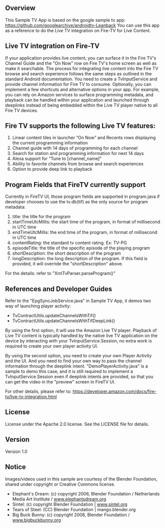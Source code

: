 ## Overview
This Sample TV App is based on the google sample tv app: https://github.com/googlearchive/androidtv-Leanback
You can use this app as a reference to do the Live TV integration on Fire-TV for Live Content. 

## Live TV integration on Fire-TV
If your application provides live content, you can surface it in the Fire TV's Channel Guide and the "On Now" row on Fire TV's home screen as well as make it searchable. The process for integrating live content into the Fire TV browse and search experience follows the same steps as outlined in the standard Android documentation. You need to create a TvInputService and provide channel information for Fire TV to consume. Optionally, you can implement a few shortcuts and alternative options in your app. For example, you can rely on Amazon services to surface programming metadata, and playback can be handled within your application and launched through deeplinks instead of being embedded within the Live TV player native to all Fire TV devices.

## Fire TV supports the following Live TV features:
1. Linear content tiles in launcher “On Now” and Recents rows displaying the current programming information
2. Channel guide with 14 days of programming for each channel
3. Search for station and programming information for next 14 days
4. Alexa support for “Tune to [channel_name]”
5. Ability to favorite channels from browse and search experiences
6. Option to provide deep link to playback

## Program Fields that FireTV currently support
Currently in FireTV UI, those program fields are supported in program.java if developer chooses to use the tv.db(tif) as the only source for program metadata:
1. title: the title for the program
2. startTimeUtcMillis: the start time of the program, in format of millisecond in UTC time
3. endTimeUtcMillis: the end time of the program, in format of millisecond in UTC time
4. contentRating: the standard tv content rating. Ex: TV-PG
5. episodeTitle: the title of the specific episode of the playing program
6. shortDesciption: the short description of the program
7. longDescription: the long description of the program. If this field is provided, it will override the "shortDescription" above.

For the details: refer to "XmlTvParser.parseProgram()"

## References and Developer Guides
Refer to the "EpgSyncJobService.java" in Sample TV App, it demos two way of launching player activity:

- TvContractUtils.updateChannelsWithTif()
- TvContractUtils.updateChannelsWithTifDeepLink()

By using the first option, it will use the Amazon Live TV player. Playback of Live TV content is typically handled by the native live TV application on the device by interacting with your TvInputService.Session, no extra work is required to create your own player activity UI.  

By using the second option, you need to create your own Player Activity and the UI. And you need to find your own way to pass the channel information through the deeplink intent.
"DemoPlayerActivity.java" is a sample to demo this case, and it is still required to implement a TvInputService.Session even if deeplink intents are provided, so that you can get the video in the "preview" screen in FireTV UI. 

For other details, please refer to: https://developer.amazon.com/docs/fire-tv/live-tv-integration.html

## License
License under the Apache 2.0 license. See the LICENSE file for details.

## Version
Version 1.0 

## Notice
Images/videos used in this sample are courtesy of the Blender
Foundation, shared under copyright or Creative Commons license.

- Elephant's Dream: (c) copyright 2006, Blender Foundation / Netherlands Media Art Institute / www.elephantsdream.org
- Sintel: (c) copyright Blender Foundation | www.sintel.org
- Tears of Steel: (CC) Blender Foundation | mango.blender.org
- Big Buck Bunny: (c) copyright 2008, Blender Foundation / www.bigbuckbunny.org
